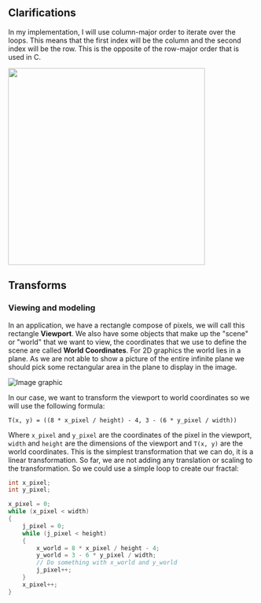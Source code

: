 ## Clarifications
In my implementation, I will use column-major order to iterate over the loops. This means that the first index will be the column and the second index will be the row. This is the opposite of the row-major order that is used in C.

<img src="https://github.com/IsraelR1099/pdf/blob/master/images/Row_and_column_major_order.png" width="400" height="400">


## Transforms
### Viewing and modeling
In an application, we have a rectangle compose of pixels, we will call this rectangle **Viewport**. We also have some objects that make up the "scene" or "world" that we want to view, the coordinates that we use to define the scene are called **World Coordinates**. For 2D graphics the world lies in a plane. As we are not able to show a picture of the entire infinite plane we should pick some rectangular area in the plane to display in the image.

![Image graphic](https://github.com/IsraelR1099/pdf/blob/master/images/graphic.png)

In our case, we want to transform the viewport to world coordinates so we will use the following formula:

```
T(x, y) = ((8 * x_pixel / height) - 4, 3 - (6 * y_pixel / width))
```

Where `x_pixel` and `y_pixel` are the coordinates of the pixel in the viewport, `width` and `height` are the dimensions of the viewport and `T(x, y)` are the world coordinates.
This is the simplest transformation that we can do, it is a linear transformation. So far, we are not adding any translation or scaling to the transformation. So we could use a simple loop to create our fractal:
```c
int x_pixel;
int y_pixel;

x_pixel = 0;
while (x_pixel < width)
{
	j_pixel = 0;
	while (j_pixel < height)
	{
		x_world = 8 * x_pixel / height - 4;
		y_world = 3 - 6 * y_pixel / width;
		// Do something with x_world and y_world
		j_pixel++;
	}
	x_pixel++;
}
```
